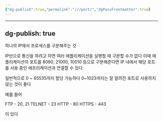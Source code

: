 ```yaml
---
{"dg-publish":true,"permalink":"///port/","dgPassFrontmatter":true}
---
```



---
dg-publish: true
---
하나의 IP에서 프로세스를 구분해주는 것

IP만으로 통신을 하려고 하면 여러 애플리케이션을 실행할 때 구분할 수가 없다
이때 애플리케이션의 포트를 8090, 21000, 10010 등으로 구분해준다면
IP 내에서 해당 포트를 사용 중인 애프리케이션과 연결할 수 있다

 일반적으로 0 ~ 65535까지 할당 가능하다
 0~1023까지는 잘 알려진 포트로 사용하지 않는 것이 좋다

예를 들어

FTP - 20, 21
TELNET - 23
HTTP - 80
HTTPS - 443

이 있다